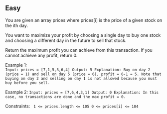 Easy
---
You are given an array prices where prices[i] is the price of a given stock on the ith day.

You want to maximize your profit by choosing a single day to buy one stock and choosing a different day in the future to sell that stock.

Return the maximum profit you can achieve from this transaction. If you cannot achieve any profit, return 0.

 

Example 1: <br>
`
Input: prices = [7,1,5,3,6,4]
Output: 5
Explanation: Buy on day 2 (price = 1) and sell on day 5 (price = 6), profit = 6-1 = 5.
Note that buying on day 2 and selling on day 1 is not allowed because you must buy before you sell.
`

Example 2:
`
Input: prices = [7,6,4,3,1]
Output: 0
Explanation: In this case, no transactions are done and the max profit = 0.
`

Constraints:
`
1 <= prices.length <= 105
0 <= prices[i] <= 104`
